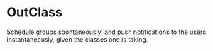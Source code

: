 OutClass
========

Schedule groups spontaneously, and push notifications to the users instantaneously, given the classes one is taking.
